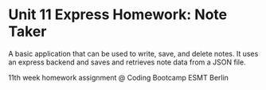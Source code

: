 # Unit 11 Express Homework: Note Taker

A basic application that can be used to write, save, and delete notes. It uses an express backend and saves and retrieves note data from a JSON file.

11th week homework assignment @ Coding Bootcamp ESMT Berlin
